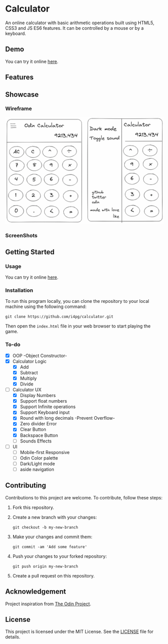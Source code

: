 # Calculator

An online calculator with basic arithmetic operations built using HTML5, CSS3 and JS ES6 features. It can be controlled by a mouse or by a keyboard.

## Demo

You can try it online [here](https://i4pg.github.io/calculator).

## Features

<!-- * All basic operations are supported (divide, multiple, remainder, add, subtract). -->
<!-- * Keyboard inputs are supported for numbers, opertaors and other options. -->
<!-- * Comes with options to __clear/delete__ a single input (backspace) OR __clear__ the whole display. -->

## Showcase

### Wireframe

![](./src/image/wireframe/Untitled-2023-06-07-1555.png)

### ScreenShots

<!-- ![](./src/image/show.gif) -->

<!-- ![](./src/image/iphone.png) -->

<!-- ![](./src/image/drop.png) -->

<!-- ![](./src/image/hd.png) -->


## Getting Started

### Usage

You can try it online [here](https://i4pg.github.io/calculator).

### Installation

To run this program locally, you can clone the repository to your local machine using the following command:

`git clone https://github.com/i4pg/calculator.git`

Then open the `index.html` file in your web browser to start playing the game.

### To-do

- [x] OOP -Object Constructor-
- [x] Calculator Logic
    - [x] Add
    - [x] Subtract
    - [x] Multiply
    - [x] Divide
- [ ] Calculator UX
    - [x] Display Numbers
    - [x] Support float numbers
    - [x] Support Infinite operations
    - [x] Support Keyboard input
    - [x] Round with long decimals -Prevent Overflow-
    - [x] Zero divider Error
    - [x] Clear Button
    - [x] Backspace Button
    - [ ] Sounds Effects
-[ ] UI
    - [ ] Mobile-first Responsive
    - [ ] Odin Color palette 
    - [ ] Dark/Light mode
    - [ ] aside navigation

## Contributing

Contributions to this project are welcome. To contribute, follow these steps:

1.  Fork this repository.
    
2.  Create a new branch with your changes:
    
    `git checkout -b my-new-branch`
3.  Make your changes and commit them:
    
    `git commit -am 'Add some feature'`
4.  Push your changes to your forked repository:
    
    `git push origin my-new-branch`
5.  Create a pull request on this repository.
    
## Acknowledgement

Project inspiration from [The Odin Project](https://www.theodinproject.com).

## License

This project is licensed under the MIT License. See the [LICENSE](LICENSE) file for details.
